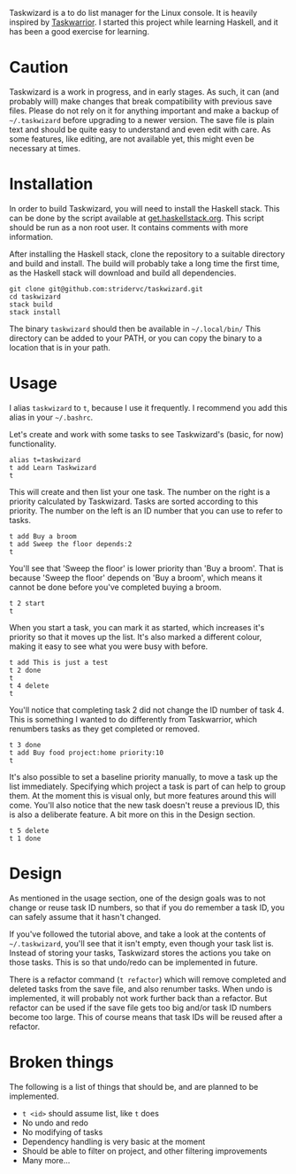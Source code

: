 Taskwizard is a to do list manager for the Linux console.
It is heavily inspired by [Taskwarrior](https://taskwarrior.org/).
I started this project while learning Haskell, and it has been a
good exercise for learning.

Caution
=======
Taskwizard is a work in progress, and in early stages. As such,
it can (and probably will) make changes that break compatibility
with previous save files. Please do not rely on it for anything
important and make a backup of `~/.taskwizard` before upgrading
to a newer version. The save file is plain text and should be
quite easy to understand and even edit with care. As some features,
like editing, are not available yet, this might even be necessary
at times.

Installation
============
In order to build Taskwizard, you will need to install the Haskell stack.
This can be done by the script available at [get.haskellstack.org](https://get.haskellstack.org/).
This script should be run as a non root user. It contains comments with
more information.

After installing the Haskell stack, clone the repository to a suitable
directory and build and install. The build will probably take a long time
the first time, as the Haskell stack will download and build all dependencies.
```
git clone git@github.com:stridervc/taskwizard.git
cd taskwizard
stack build
stack install
```
The binary `taskwizard` should then be available in `~/.local/bin/`
This directory can be added to your PATH, or you can copy the binary to
a location that is in your path.

Usage
=====
I alias `taskwizard` to `t`, because I use it frequently. I recommend
you add this alias in your `~/.bashrc`. 

Let's create and work with some tasks to see Taskwizard's (basic, for now)
functionality.
```
alias t=taskwizard
t add Learn Taskwizard
t
```
This will create and then list your one task. The number on the right is a
priority calculated by Taskwizard. Tasks are sorted according to this priority.
The number on the left is an ID number that you can use to refer to tasks.

```
t add Buy a broom
t add Sweep the floor depends:2
t
```
You'll see that 'Sweep the floor' is lower priority than 'Buy a broom'.
That is because 'Sweep the floor' depends on 'Buy a broom', which means
it cannot be done before you've completed buying a broom.

```
t 2 start
t
```
When you start a task, you can mark it as started, which increases it's priority
so that it moves up the list. It's also marked a different colour, making it
easy to see what you were busy with before.

```
t add This is just a test
t 2 done
t
t 4 delete
t
```
You'll notice that completing task 2 did not change the ID number of task 4. This
is something I wanted to do differently from Taskwarrior, which renumbers tasks as
they get completed or removed.

```
t 3 done
t add Buy food project:home priority:10
t
```
It's also possible to set a baseline priority manually, to move a task up the list
immediately. Specifying which project a task is part of can help to group them. At
the moment this is visual only, but more features around this will come.
You'll also notice that the new task doesn't reuse a previous ID, this is also a
deliberate feature. A bit more on this in the Design section.

```
t 5 delete
t 1 done
```

Design
======
As mentioned in the usage section, one of the design goals was to not change or
reuse task ID numbers, so that if you do remember a task ID, you can safely assume
that it hasn't changed.

If you've followed the tutorial above, and take a look at the contents of `~/.taskwizard`,
you'll see that it isn't empty, even though your task list is. Instead of storing your tasks,
Taskwizard stores the actions you take on those tasks. This is so that undo/redo can be
implemented in future.

There is a refactor command (`t refactor`) which will remove completed and deleted tasks
from the save file, and also renumber tasks. When undo is implemented, it will probably
not work further back than a refactor. But refactor can be used if the save file gets
too big and/or task ID numbers become too large. This of course means that task IDs will be
reused after a refactor.

Broken things
=============
The following is a list of things that should be, and are planned to be implemented.
* `t <id>` should assume list, like `t` does
* No undo and redo
* No modifying of tasks
* Dependency handling is very basic at the moment
* Should be able to filter on project, and other filtering improvements
* Many more...

